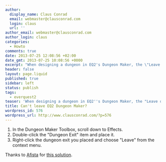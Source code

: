```yaml
---
author:
  display_name: Claus Conrad
  email: webmaster@clausconrad.com
  login: claus
  url: ''
author_email: webmaster@clausconrad.com
author_login: claus
categories:
  - Howto
comments: true
date: 2013-07-25 12:08:56 +02:00
date_gmt: 2013-07-25 10:08:56 +0000
excerpt: "When designing a dungeon in EQ2's Dungeon Maker, the \"Leave dungeon\" on the Housing window might not work. Here's a workaround:\r\n"
header: false
layout: page.liquid
published: true
sidebar: left
status: publish
tags:
  - everquest2
teaser: 'When designing a dungeon in EQ2''s Dungeon Maker, the "Leave dungeon" on the Housing window might not work. Here''s a workaround:'
title: Can't leave EQ2 Dungeon Maker?
wordpress_id: 576
wordpress_url: http://www.clausconrad.com/?p=576
---
```

1. In the Dungeon Maker Toolbox, scroll down to Effects.
2. Double-click the "Dungeon Exit" item and place it.
3. Right-click the dungeon exit you placed and choose "Leave" from the context menu.

Thanks to [Afista](https://forums.station.sony.com/eq2/index.php?members/afista.78/) for [this solution](https://forums.station.sony.com/eq2/index.php?threads/bug-leave-dungeon-button-on-housing-window-is-broken.536174/).
